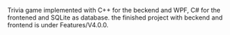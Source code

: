 Trivia game implemented with C++ for the beckend and WPF, C# for the frontened and SQLite as database.
the finished project with beckend and frontend is under Features/V4.0.0.
